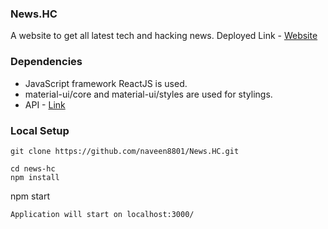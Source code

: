 ### News.HC

A website to get all latest tech and hacking news.
Deployed Link -  <a href="https://news-hc.netlify.app/"> Website </a>

### Dependencies

* JavaScript framework ReactJS is used.
* material-ui/core and material-ui/styles are used for stylings.
* API - <a href="http://hn.algolia.com/api"> Link </a>

### Local Setup
```
git clone https://github.com/naveen8801/News.HC.git
```

```
cd news-hc
npm install

```
npm start
```
Application will start on localhost:3000/
